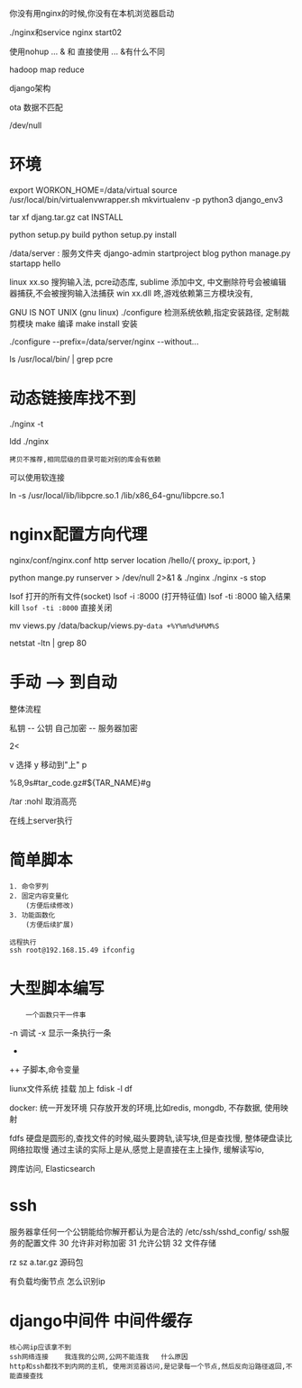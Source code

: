 你没有用nginx的时候,你没有在本机浏览器启动./nginx和service nginx start02使用nohup ... & 和 直接使用 ... &有什么不同hadoopmap reducedjango架构ota 数据不匹配/dev/null# 环境export WORKON_HOME=/data/virtualsource /usr/local/bin/virtualenvwrapper.shmkvirtualenv -p python3 django_env3tar xf djang.tar.gzcat INSTALLpython setup.py buildpython setup.py install/data/server : 服务文件夹    django-admin startproject blog                            python manage.py startapp hellolinux  xx.so  搜狗输入法, pcre动态库, sublime 添加中文, 中文删除符号会被编辑器捕获,不会被搜狗输入法捕获win  xx.dll 咚,游戏依赖第三方模块没有,GNU IS NOT UNIX (gnu linux)./configure 检测系统依赖,指定安装路径, 定制裁剪模块make 编译make install 安装./configure --prefix=/data/server/nginx --without...ls /usr/local/bin/ | grep pcre# 动态链接库找不到./nginx -tldd ./nginx    拷贝不推荐,相同层级的目录可能对别的库会有依赖可以使用软连接ln -s /usr/local/lib/libpcre.so.1 /lib/x86_64-gnu/libpcre.so.1# nginx配置方向代理nginx/conf/nginx.conf    http        server            location /hello/{                proxy_  ip:port,            }python mange.py runserver > /dev/null 2>&1 &./nginx./nginx -s stoplsof 打开的所有文件(socket)lsof -i :8000 (打开特征值)lsof -ti :8000 输入结果kill `lsof -ti :8000` 直接关闭mv views.py /data/backup/views.py-`data +%Y%m%d%H%M%S`netstat -ltn | grep 80# 手动 --> 到自动整体流程私钥     -- 公钥自己加密 -- 服务器加密2<>>v 选择 y 移动到"上" p%8,9s#tar_code.gz#${TAR_NAME}#g/tar:nohl   取消高亮在线上server执行# 简单脚本    1. 命令罗列    2. 固定内容变量化        (方便后续修改)    3. 功能函数化        (方便后续扩展)    远程执行    ssh root@192.168.15.49 ifconfig# 大型脚本编写        一个函数只干一件事-n 调试-x 显示一条执行一条+++ 子脚本,命令变量liunx文件系统   挂载  加上fdisk -ldfdocker:统一开发环境只存放开发的环境,比如redis, mongdb, 不存数据, 使用映射fdfs硬盘是圆形的,查找文件的时候,磁头要跨轨,读写块,但是查找慢, 整体硬盘读比网络拉取慢通过主读的实际上是从,感觉上是直接在主上操作, 缓解读写io,跨库访问,Elasticsearch# ssh服务器拿任何一个公钥能给你解开都认为是合法的/etc/ssh/sshd_config/ssh服务的配置文件30 允许非对称加密31 允许公钥32 文件存储rzsz a.tar.gz源码包有负载均衡节点     怎么识别ip# django中间件       中间件缓存    核心网ip应该拿不到    ssh网络连接    我连我的公网,公网不能连我   什么原因    http和ssh都找不到内网的主机, 使用浏览器访问,是记录每一个节点,然后反向沿路径返回,不能直接查找